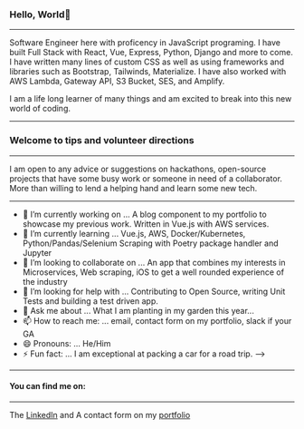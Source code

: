 ### Hello, World👋

***

Software Engineer here with proficency in JavaScript programing. 
I have built Full Stack with React, Vue, Express, Python, Django and more to come. I have written many lines of custom CSS as well as using frameworks and libraries such as Bootstrap, Tailwinds, Materialize. I have also worked with AWS Lambda, Gateway API, S3 Bucket, SES, and Amplify. 

I am a life long learner of many things and am excited to break into this new world of coding.
 

***

### Welcome to tips and volunteer directions

***

I am open to any advice or suggestions on hackathons, open-source projects that have some busy work or someone in need of a collaborator. More than willing to lend a helping hand and learn some new tech.  

***
- 🔭 I’m currently working on ... A blog component to my portfolio to showcase my previous work. Written in Vue.js with AWS services.
- 🌱 I’m currently learning ... Vue.js, AWS, Docker/Kubernetes, Python/Pandas/Selenium Scraping with Poetry package handler and Jupyter
- 👯 I’m looking to collaborate on ... An app that combines my interests in Microservices, Web scraping, iOS to get a well rounded experience of the industry
- 🤔 I’m looking for help with ... Contributing to Open Source, writing Unit Tests and building a test driven app.
- 💬 Ask me about ... What I am planting in my garden this year...
- 📫 How to reach me: ... email, contact form on my portfolio, slack if your GA
- 😄 Pronouns: ... He/Him
- ⚡ Fun fact: ... I am exceptional at packing a car for a road trip.
-->

***

#### You can find me on: 

***

The [LinkedIn](https://www.linkedin.com/in/martinj-fitzpatrick/) and A contact form on my [portfolio](https://martinjfitzpatrick.com/)

<!--
**krsnamara/krsnamara** is a ✨ _special_ ✨ repository because its `README.md` (this file) appears on your GitHub profile.

Here are some ideas to get you started:

- 🔭 I’m currently working on ...
- 🌱 I’m currently learning ...
- 👯 I’m looking to collaborate on ...
- 🤔 I’m looking for help with ...
- 💬 Ask me about ...
- 📫 How to reach me: ...
- 😄 Pronouns: ...
- ⚡ Fun fact: ...
-->
